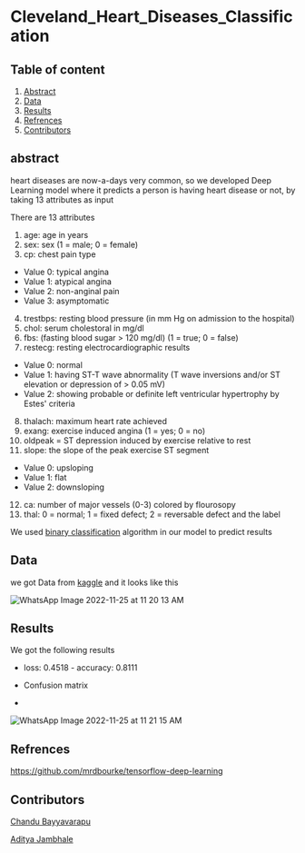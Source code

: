 # Cleveland_Heart_Diseases_Classification

## Table of content

1. [Abstract](https://github.com/ad5454/Classification_P01#abstract)
2. [Data](https://github.com/ad5454/Classification_P01#data
)
3. [Results](https://github.com/ad5454/Classification_P01#results)
4. [Refrences](https://github.com/ad5454/Classification_P01#refrences) 
5. [Contributors](https://github.com/ad5454/Classification_P01#contributors)

## abstract

heart diseases are now-a-days very common, so we developed Deep Learning model where it predicts a person is having heart disease or not, by taking 13 attributes as input

There are 13 attributes
1. age: age in years
2. sex: sex (1 = male; 0 = female)
3. cp: chest pain type
* Value 0: typical angina
* Value 1: atypical angina
* Value 2: non-anginal pain
* Value 3: asymptomatic
4. trestbps: resting blood pressure (in mm Hg on admission to the hospital)
5. chol: serum cholestoral in mg/dl
6. fbs: (fasting blood sugar > 120 mg/dl) (1 = true; 0 = false)
7. restecg: resting electrocardiographic results
* Value 0: normal
* Value 1: having ST-T wave abnormality (T wave inversions and/or ST elevation or depression of > 0.05 mV)
* Value 2: showing probable or definite left ventricular hypertrophy by Estes' criteria
8. thalach: maximum heart rate achieved
9. exang: exercise induced angina (1 = yes; 0 = no)
10. oldpeak = ST depression induced by exercise relative to rest
11. slope: the slope of the peak exercise ST segment
* Value 0: upsloping
* Value 1: flat
* Value 2: downsloping
12. ca: number of major vessels (0-3) colored by flourosopy
13. thal: 0 = normal; 1 = fixed defect; 2 = reversable defect
and the label

We used [binary classification](https://en.wikipedia.org/wiki/Binary_classification#:~:text=Binary%20classification%20is%20the%20task,basis%20of%20a%20classification%20rule.) algorithm in our model to predict results

## Data

we got Data from [kaggle](https://www.kaggle.com/datasets/cherngs/heart-disease-cleveland-uci)
and it looks like this

![WhatsApp Image 2022-11-25 at 11 20 13 AM](https://user-images.githubusercontent.com/92617405/203923874-cc815f3f-618a-44e6-98eb-1f2b15f9282b.jpeg)



## Results

We got the following results

* loss: 0.4518 - accuracy: 0.8111

* Confusion matrix
* 
![WhatsApp Image 2022-11-25 at 11 21 15 AM](https://user-images.githubusercontent.com/92617405/203923888-363e2435-0674-474b-b593-5880443b88f7.jpeg)

## Refrences

https://github.com/mrdbourke/tensorflow-deep-learning

## Contributors

[Chandu Bayyavarapu](https://github.com/Chandu106)

[Aditya Jambhale](https://github.com/adijams01)


